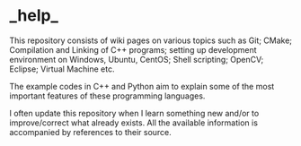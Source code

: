 # \_help\_
This repository consists of wiki pages on various topics such as Git; CMake; Compilation and Linking of C++ programs; setting up development environment on Windows, Ubuntu, CentOS; Shell scripting; OpenCV; Eclipse; Virtual Machine etc.

The example codes in C++ and Python aim to explain some of the most important features of these programming languages.

I often update this repository when I learn something new and/or to improve/correct what already exists. All the available information is accompanied by references to their source.
